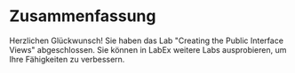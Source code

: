 # Zusammenfassung

Herzlichen Glückwunsch! Sie haben das Lab "Creating the Public Interface Views" abgeschlossen. Sie können in LabEx weitere Labs ausprobieren, um Ihre Fähigkeiten zu verbessern.
